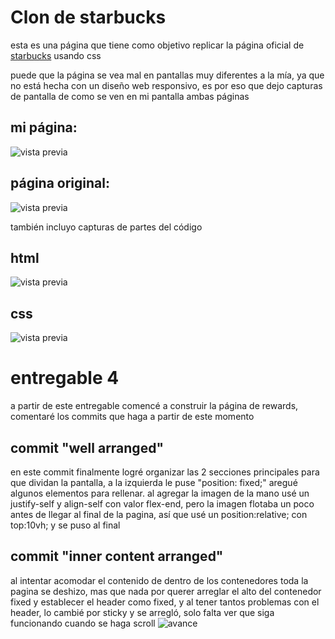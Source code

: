 # Clon de starbucks

esta es una página que tiene como objetivo replicar la página oficial de [starbucks](https://www.starbucks.com.mx) usando css

puede que la página se vea mal en pantallas muy diferentes a la mía, ya que no está hecha con un diseño web responsivo, es por eso que dejo capturas de pantalla de como se ven en mi pantalla ambas páginas

## mi página:
![vista previa](https://i.imgur.com/Q9UQhdA.png)

## página original:
![vista previa](https://i.imgur.com/mawr6II.png)

también incluyo capturas de partes del código

## html
![vista previa](https://i.imgur.com/5A4sLhI.png)

## css
![vista previa](https://i.imgur.com/zIeinvA.png)


# entregable 4
a partir de este entregable comencé a construir la página de rewards, comentaré los commits que haga a partir de este momento

## commit "well arranged"
en este commit finalmente logré organizar las 2 secciones principales para que dividan la pantalla, a la izquierda le puse "position: fixed;" aregué algunos elementos para rellenar.
al agregar la imagen de la mano usé un justify-self y align-self con valor flex-end, pero la imagen flotaba un poco antes de llegar al final de la pagina, así que usé un position:relative; con top:10vh; y se puso al final

## commit "inner content arranged"
al intentar acomodar el contenido de dentro de los contenedores toda la pagina se deshizo, mas que nada por querer arreglar el alto del contenedor fixed y establecer el header como fixed, y al tener tantos problemas con el header, lo cambié por sticky y se arregló, solo falta ver que siga funcionando cuando se haga scroll
![avance](https://i.imgur.com/ffvAj7B.png)